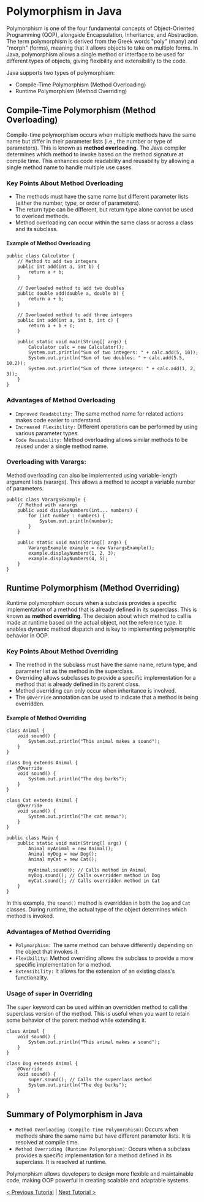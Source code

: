 # Polymorphism in Java
Polymorphism is one of the four fundamental concepts of Object-Oriented Programming (OOP), alongside Encapsulation, Inheritance, and Abstraction. The term polymorphism is derived from the Greek words "poly" (many) and "morph" (forms), meaning that it allows objects to take on multiple forms. In Java, polymorphism allows a single method or interface to be used for different types of objects, giving flexibility and extensibility to the code.

Java supports two types of polymorphism:
* Compile-Time Polymorphism (Method Overloading)
* Runtime Polymorphism (Method Overriding)

## Compile-Time Polymorphism (Method Overloading)
Compile-time polymorphism occurs when multiple methods have the same name but differ in their parameter lists (i.e., the number or type of parameters). This is known as **method overloading**. The Java compiler determines which method to invoke based on the method signature at compile time. This enhances code readability and reusability by allowing a single method name to handle multiple use cases.

### Key Points About Method Overloading
* The methods must have the same name but different parameter lists (either the number, type, or order of parameters).
* The return type can be different, but return type alone cannot be used to overload methods.
* Method overloading can occur within the same class or across a class and its subclass.

#### Example of Method Overloading
```
public class Calculator {
    // Method to add two integers
    public int add(int a, int b) {
        return a + b;
    }
    
    // Overloaded method to add two doubles
    public double add(double a, double b) {
        return a + b;
    }
    
    // Overloaded method to add three integers
    public int add(int a, int b, int c) {
        return a + b + c;
    }

    public static void main(String[] args) {
        Calculator calc = new Calculator();
        System.out.println("Sum of two integers: " + calc.add(5, 10));
        System.out.println("Sum of two doubles: " + calc.add(5.5, 10.2));
        System.out.println("Sum of three integers: " + calc.add(1, 2, 3));
    }
}
```
### Advantages of Method Overloading
* `Improved Readability:` The same method name for related actions makes code easier to understand.
* `Increased Flexibility:` Different operations can be performed by using various parameter types.
* `Code Reusability:` Method overloading allows similar methods to be reused under a single method name.

### Overloading with Varargs:
Method overloading can also be implemented using variable-length argument lists (varargs). This allows a method to accept a variable number of parameters.
```
public class VarargsExample {
    // Method with varargs
    public void displayNumbers(int... numbers) {
        for (int number : numbers) {
            System.out.println(number);
        }
    }

    public static void main(String[] args) {
        VarargsExample example = new VarargsExample();
        example.displayNumbers(1, 2, 3);
        example.displayNumbers(4, 5);
    }
}
```

## Runtime Polymorphism (Method Overriding)
Runtime polymorphism occurs when a subclass provides a specific implementation of a method that is already defined in its superclass. This is known as **method overriding**. The decision about which method to call is made at runtime based on the actual object, not the reference type. It enables dynamic method dispatch and is key to implementing polymorphic behavior in OOP.

### Key Points About Method Overriding
* The method in the subclass must have the same name, return type, and parameter list as the method in the superclass.
* Overriding allows subclasses to provide a specific implementation for a method that is already defined in its parent class.
* Method overriding can only occur when inheritance is involved.
* The `@Override` annotation can be used to indicate that a method is being overridden.

#### Example of Method Overriding
```
class Animal {
    void sound() {
        System.out.println("This animal makes a sound");
    }
}

class Dog extends Animal {
    @Override
    void sound() {
        System.out.println("The dog barks");
    }
}

class Cat extends Animal {
    @Override
    void sound() {
        System.out.println("The cat meows");
    }
}

public class Main {
    public static void main(String[] args) {
        Animal myAnimal = new Animal();
        Animal myDog = new Dog();
        Animal myCat = new Cat();

        myAnimal.sound(); // Calls method in Animal
        myDog.sound(); // Calls overridden method in Dog
        myCat.sound(); // Calls overridden method in Cat
    }
}
```
In this example, the `sound()` method is overridden in both the `Dog` and `Cat` classes. During runtime, the actual type of the object determines which method is invoked.

### Advantages of Method Overriding
* `Polymorphism:` The same method can behave differently depending on the object that invokes it.
* `Flexibility:` Method overriding allows the subclass to provide a more specific implementation for a method.
* `Extensibility:` It allows for the extension of an existing class's functionality.

### Usage of `super` in Overriding
The `super` keyword can be used within an overridden method to call the superclass version of the method. This is useful when you want to retain some behavior of the parent method while extending it.
```
class Animal {
    void sound() {
        System.out.println("This animal makes a sound");
    }
}

class Dog extends Animal {
    @Override
    void sound() {
        super.sound(); // Calls the superclass method
        System.out.println("The dog barks");
    }
}
```

## Summary of Polymorphism in Java
* `Method Overloading (Compile-Time Polymorphism)`: Occurs when methods share the same name but have different parameter lists. It is resolved at compile time.
* `Method Overriding (Runtime Polymorphism)`: Occurs when a subclass provides a specific implementation for a method defined in its superclass. It is resolved at runtime.

Polymorphism allows developers to design more flexible and maintainable code, making OOP powerful in creating scalable and adaptable systems.

[< Previous Tutorial](https://github.com/nakulmitra/java-tutorial/blob/master/object-oriented-programming/inheritance/Inheritance.md) | [Next Tutorial >](https://github.com/nakulmitra/java-tutorial/blob/master/object-oriented-programming/method-overriding/MethodOverriding.md)
